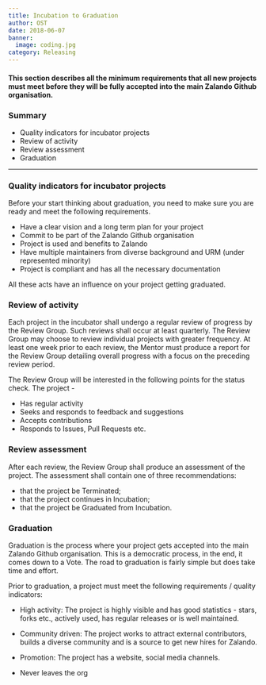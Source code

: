 ```yaml
---
title: Incubation to Graduation
author: OST
date: 2018-06-07
banner:
  image: coding.jpg
category: Releasing
---
```


#### This section describes all the minimum requirements that all new projects must meet before they will be fully accepted into the main Zalando Github organisation.

### Summary

- Quality indicators for incubator projects
- Review of activity
- Review assessment
- Graduation

---

### Quality indicators for incubator projects

Before your start thinking about graduation, you need to make sure you are ready and meet the following requirements.

- Have a clear vision and a long term plan for your project
- Commit to be part of the Zalando Github organisation
- Project is used and benefits to Zalando
- Have multiple maintainers from diverse background and URM (under represented minority)
- Project is compliant and has all the necessary documentation

All these acts have an influence on your project getting graduated.

### Review of activity

Each project in the incubator shall undergo a regular review of progress by the Review Group. Such reviews shall occur at least quarterly. The Review Group may choose to review individual projects with greater frequency. At least one week prior to each review, the Mentor must produce a report for the Review Group detailing overall progress with a focus on the preceding review period.

The Review Group will be interested in the following points for the status check. The project -

- Has regular activity
- Seeks and responds to feedback and suggestions
- Accepts contributions
- Responds to Issues, Pull Requests etc.

### Review assessment

After each review, the Review Group shall produce an assessment of the project. The assessment shall contain one of three recommendations:

- that the project be Terminated;
- that the project continues in Incubation;
- that the project be Graduated from Incubation.

### Graduation

Graduation is the process where your project gets accepted into the main Zalando Github organisation. This is a democratic process, in the end, it comes down to a Vote. The road to graduation is fairly simple but does take time and effort.

Prior to graduation, a project must meet the following requirements / quality indicators:

- High activity: The project is highly visible and has good statistics - stars, forks etc., actively used, has regular releases or is well maintained.

- Community driven: The project works to attract external contributors, builds a diverse community and is a source to get new hires for Zalando.

- Promotion: The project has a website, social media channels.

- Never leaves the org
